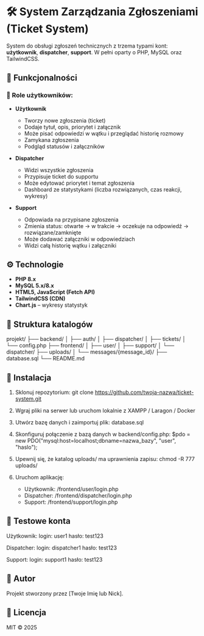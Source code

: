 # 🛠️ System Zarządzania Zgłoszeniami (Ticket System)

System do obsługi zgłoszeń technicznych z trzema typami kont: **użytkownik**, **dispatcher**, **support**. W pełni oparty o PHP, MySQL oraz TailwindCSS.

## 📌 Funkcjonalności

### 🔐 Role użytkowników:

- **Użytkownik**
  - Tworzy nowe zgłoszenia (ticket)
  - Dodaje tytuł, opis, priorytet i załącznik
  - Może pisać odpowiedzi w wątku i przeglądać historię rozmowy
  - Zamykana zgłoszenia
  - Podgląd statusów i załączników

- **Dispatcher**
  - Widzi wszystkie zgłoszenia
  - Przypisuje ticket do supportu
  - Może edytować priorytet i temat zgłoszenia
  - Dashboard ze statystykami (liczba rozwiązanych, czas reakcji, wykresy)

- **Support**
  - Odpowiada na przypisane zgłoszenia
  - Zmienia status: otwarte → w trakcie → oczekuje na odpowiedź → rozwiązane/zamknięte
  - Może dodawać załączniki w odpowiedziach
  - Widzi całą historię wątku i załączniki

## ⚙️ Technologie

- **PHP 8.x**
- **MySQL 5.x/8.x**
- **HTML5, JavaScript (Fetch API)**
- **TailwindCSS (CDN)**
- **Chart.js** – wykresy statystyk

## 📁 Struktura katalogów

projekt/
├── backend/
│   ├── auth/
│   ├── dispatcher/
│   ├── tickets/
│   └── config.php
├── frontend/
│   ├── user/
│   ├── support/
│   └── dispatcher/
├── uploads/
│   └── messages/{message_id}/
├── database.sql
└── README.md

## 💾 Instalacja

1. Sklonuj repozytorium:
   git clone https://github.com/twoja-nazwa/ticket-system.git

2. Wgraj pliki na serwer lub uruchom lokalnie z XAMPP / Laragon / Docker

3. Utwórz bazę danych i zaimportuj plik:
   database.sql

4. Skonfiguruj połączenie z bazą danych w backend/config.php:
   $pdo = new PDO("mysql:host=localhost;dbname=nazwa_bazy", "user", "haslo");

5. Upewnij się, że katalog uploads/ ma uprawnienia zapisu:
   chmod -R 777 uploads/

6. Uruchom aplikację:
   - Użytkownik: /frontend/user/login.php
   - Dispatcher: /frontend/dispatcher/login.php
   - Support: /frontend/support/login.php

## 🧪 Testowe konta

Użytkownik:
  login: user1
  hasło: test123

Dispatcher:
  login: dispatcher1
  hasło: test123

Support:
  login: support1
  hasło: test123

## 📝 Autor

Projekt stworzony przez [Twoje Imię lub Nick].

## 📄 Licencja

MIT © 2025
